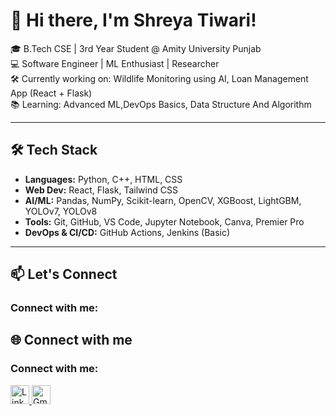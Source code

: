 # 👋 Hi there, I'm Shreya Tiwari!

🎓 B.Tech CSE | 3rd Year Student @ Amity University Punjab  
💻 Software Engineer | ML Enthusiast | Researcher  
🛠️ Currently working on: Wildlife Monitoring using AI, Loan Management App (React + Flask)  
📚 Learning: Advanced ML,DevOps Basics, Data Structure And Algorithm 


---

## 🛠️ Tech Stack
- **Languages:** Python, C++, HTML, CSS  
- **Web Dev:** React, Flask, Tailwind CSS  
- **AI/ML:** Pandas, NumPy, Scikit-learn, OpenCV, XGBoost, LightGBM, YOLOv7, YOLOv8
- **Tools:** Git, GitHub, VS Code, Jupyter Notebook, Canva, Premier Pro
- **DevOps & CI/CD:** GitHub Actions, Jenkins (Basic)

---



## 📫 Let's Connect
### Connect with me:

## 🌐 Connect with me

<h3>Connect with me:</h3>
<p>
  <a href="https://linkedin.com/in/shreya-tiwari18" target="_blank">
    <img src="https://cdn.jsdelivr.net/npm/simple-icons@v5/icons/linkedin.svg" alt="LinkedIn" width="30" height="30">
  </a>
  <a href="mailto:shreyat1818@gmail.com">
    <img src="https://cdn.jsdelivr.net/npm/simple-icons@v5/icons/gmail.svg" alt="Gmail" width="30" height="30">
  </a>
</p>

<!---
shreyat81/shreyat81 is a ✨ special ✨ repository because its `README.md` (this file) appears on your GitHub profile.
You can click the Preview link to take a look at your changes.
--->
